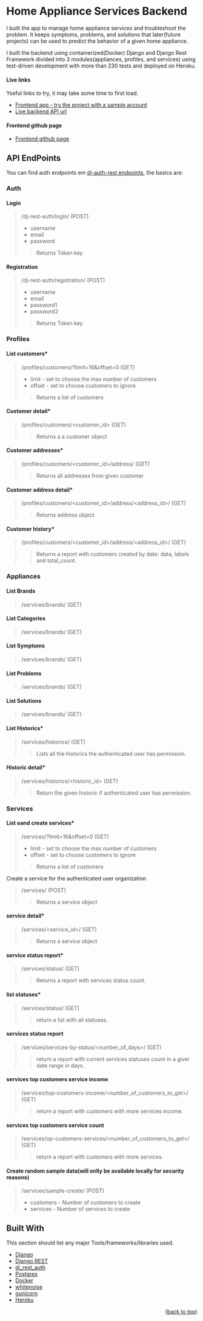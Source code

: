 # Home Appliance Services Backend

<!-- ABOUT THE PROJECT -->
I built the app to manage home appliance services and troubleshoot the problem. It keeps symptoms, problems, and solutions that later(future projects) can be used to predict the behavior of a given home appliance. 

I built the backend using containerized(Docker) Django and Django Rest Framework divided into 3 modules(appliances, profiles, and services) using test-driven development with more than 230 tests and deployed on Heroku.

#### Live links

Yseful links to try, it may take some time to first load.

* [Frontend app - try the project with a sample account](https://www.djangoproject.com/)
* [Live backend API url](https://www.django-rest-framework.org/)

#### Frontend github page

* [Frontend github page](https://www.djangoproject.com/)
  
## API EndPoints
You can find auth endpoints em [dj-auth-rest endpoints](https://dj-rest-auth.readthedocs.io/en/latest/api_endpoints.html), the basics are:

### Auth

#### Login
> /dj-rest-auth/login/ (POST)
>* username
>*  email
>*  password
>>Returns Token key


#### Registration
> /dj-rest-auth/registration/ (POST)
>* username
>*  email
>*  password1
>*  password2
>>Returns Token key

### Profiles

#### List customers*
> /profiles/customers/?limit=16&offset=0 (GET)
>*  limit - set to choose the max number of customers
>*  offset - set to choose customers to ignore
>>Returns a list of customers

#### Customer detail*
> /profiles/customers/<customer_id> (GET)
>> Returns a a customer object

#### Customer addresses*
> /profiles/customers/<customer_id>/address/ (GET)
>> Returns all addresses from given customer

#### Customer address detail*
> /profiles/customers/<customer_id>/address/<address_id>/ (GET)
>> Returns address object

#### Customer history*
> /profiles/customers/<customer_id>/address/<address_id>/ (GET)
>> Returns a report with customers created by date: data, labels and total_count.

### Appliances

#### List Brands
> /services/brands/ (GET)

#### List Categories
> /services/brands/ (GET)

#### List Symptoms
> /services/brands/ (GET)

#### List Problems
> /services/brands/ (GET)

#### List Solutions
> /services/brands/ (GET)

#### List Historics*
> /services/historics/ (GET)
>> Lists all the historics the authenticated user has permission.

#### Historic detail*
> /services/historics/<historic_id> (GET)
>> Return the given historic if authenticated user has permission.

### Services

#### List oand create services*
> /services/?limit=16&offset=0 (GET)
>*  limit - set to choose the max number of customers
>*  offset - set to choose customers to ignore
>> Returns a list of customers

Create a service for the authenticated user organization
> /services/ (POST)
>>Returns a service object

#### service detail*
> /services/<service_id>/ (GET)
>> Returns a service object

#### service status report*
> /services/status/ (GET)
>> Returns a report with services status count.

#### list statuses*
> /services/status/ (GET)
>> return a list with all statuses.

#### services status report
> /services/services-by-status/<number_of_days>/ (GET)
>> return a report with current services statuses count in a giver date range in days.

#### services top customers service income
> /services/top-customers-income/<number_of_customers_to_get>/ (GET)
>> return a report with customers with more services income.


#### services top customers service count
> /services/op-customers-services/<number_of_customers_to_get>/ (GET)
>> return a report with customers with more services.


#### Create random sample data(will onlly be available locally for security reasons)
> /services/sample-create/ (POST)
>* customers - Number of customers to create
>* services - Number of services to create


## Built With

This section should list any major Tools/frameworks/libraries used.

* [Django](https://www.djangoproject.com/)
* [Django REST](https://www.django-rest-framework.org/)
* [dj_rest_auth](https://dj-rest-auth.readthedocs.io/en/latest/)
* [Postgres](https://www.postgresql.org/)
* [Docker](https://www.docker.com/)
* [whitenoise](http://whitenoise.evans.io/en/stable/)
* [gunicorn](https://gunicorn.org/)
* [Heroku](https://www.heroku.com/)

<p align="right">(<a href="#top">back to top</a>)</p>
